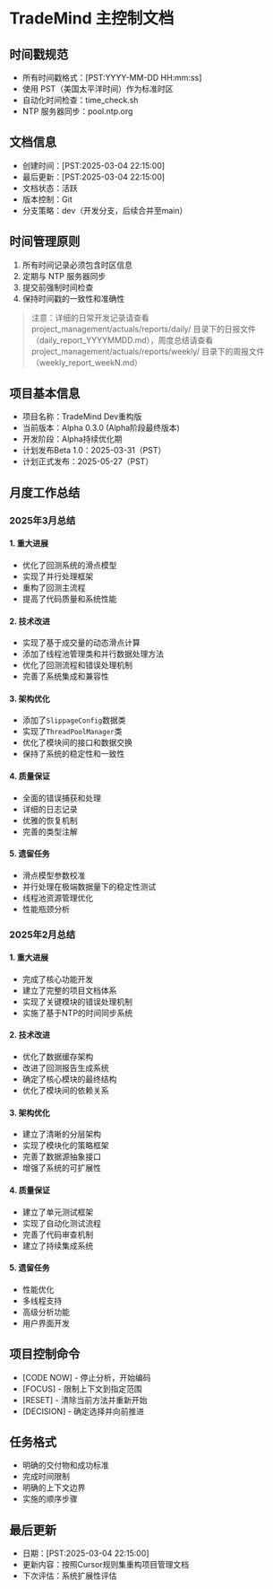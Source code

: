 # TradeMind 主控制文档

## 时间戳规范
- 所有时间戳格式：[PST:YYYY-MM-DD HH:mm:ss]
- 使用 PST（美国太平洋时间）作为标准时区
- 自动化时间检查：time_check.sh
- NTP 服务器同步：pool.ntp.org

## 文档信息
- 创建时间：[PST:2025-03-04 22:15:00]
- 最后更新：[PST:2025-03-04 22:15:00]
- 文档状态：活跃
- 版本控制：Git
- 分支策略：dev（开发分支，后续合并至main）

## 时间管理原则
1. 所有时间记录必须包含时区信息
2. 定期与 NTP 服务器同步
3. 提交前强制时间检查
4. 保持时间戳的一致性和准确性

> 注意：详细的日常开发记录请查看 project_management/actuals/reports/daily/ 目录下的日报文件（daily_report_YYYYMMDD.md），周度总结请查看 project_management/actuals/reports/weekly/ 目录下的周报文件（weekly_report_weekN.md）

## 项目基本信息
- 项目名称：TradeMind Dev重构版
- 当前版本：Alpha 0.3.0 (Alpha阶段最终版本)
- 开发阶段：Alpha持续优化期
- 计划发布Beta 1.0：2025-03-31（PST）
- 计划正式发布：2025-05-27（PST）

## 月度工作总结

### 2025年3月总结
#### 1. 重大进展
- 优化了回测系统的滑点模型
- 实现了并行处理框架
- 重构了回测主流程
- 提高了代码质量和系统性能

#### 2. 技术改进
- 实现了基于成交量的动态滑点计算
- 添加了线程池管理类和并行数据处理方法
- 优化了回测流程和错误处理机制
- 完善了系统集成和兼容性

#### 3. 架构优化
- 添加了`SlippageConfig`数据类
- 实现了`ThreadPoolManager`类
- 优化了模块间的接口和数据交换
- 保持了系统的稳定性和一致性

#### 4. 质量保证
- 全面的错误捕获和处理
- 详细的日志记录
- 优雅的恢复机制
- 完善的类型注解

#### 5. 遗留任务
- 滑点模型参数校准
- 并行处理在极端数据量下的稳定性测试
- 线程池资源管理优化
- 性能瓶颈分析

### 2025年2月总结
#### 1. 重大进展
- 完成了核心功能开发
- 建立了完整的项目文档体系
- 实现了关键模块的错误处理机制
- 实施了基于NTP的时间同步系统

#### 2. 技术改进
- 优化了数据缓存架构
- 改进了回测报告生成系统
- 确定了核心模块的最终结构
- 优化了模块间的依赖关系

#### 3. 架构优化
- 建立了清晰的分层架构
- 实现了模块化的策略框架
- 完善了数据源抽象接口
- 增强了系统的可扩展性

#### 4. 质量保证
- 建立了单元测试框架
- 实现了自动化测试流程
- 完善了代码审查机制
- 建立了持续集成系统

#### 5. 遗留任务
- 性能优化
- 多线程支持
- 高级分析功能
- 用户界面开发

## 项目控制命令
- [CODE NOW] - 停止分析，开始编码
- [FOCUS] - 限制上下文到指定范围
- [RESET] - 清除当前方法并重新开始
- [DECISION] - 确定选择并向前推进

## 任务格式
- 明确的交付物和成功标准
- 完成时间限制
- 明确的上下文边界
- 实施的顺序步骤

## 最后更新
- 日期：[PST:2025-03-04 22:15:00]
- 更新内容：按照Cursor规则集重构项目管理文档
- 下次评估：系统扩展性评估 